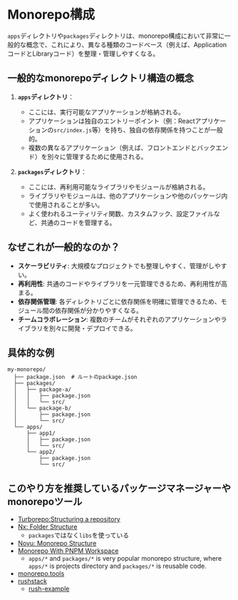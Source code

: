# Monorepo構成

`apps`ディレクトリや`packages`ディレクトリは、monorepo構成において非常に一般的な概念で、これにより、異なる種類のコードベース（例えば、ApplicationコードとLibraryコード）を整理・管理しやすくなる。

## 一般的なmonorepoディレクトリ構造の概念

1. **`apps`ディレクトリ**：
   - ここには、実行可能なアプリケーションが格納される。
   - アプリケーションは独自のエントリーポイント（例：Reactアプリケーションの`src/index.js`等）を持ち、独自の依存関係を持つことが一般的。
   - 複数の異なるアプリケーション（例えば、フロントエンドとバックエンド）を別々に管理するために使用される。

2. **`packages`ディレクトリ**：
   - ここには、再利用可能なライブラリやモジュールが格納される。
   - ライブラリやモジュールは、他のアプリケーションや他のパッケージ内で使用されることが多い。
   - よく使われるユーティリティ関数、カスタムフック、設定ファイルなど、共通のコードを管理する。

## なぜこれが一般的なのか？

- **スケーラビリティ**: 大規模なプロジェクトでも整理しやすく、管理がしやすい。
- **再利用性**: 共通のコードやライブラリを一元管理できるため、再利用性が高まる。
- **依存関係管理**: 各ディレクトリごとに依存関係を明確に管理できるため、モジュール間の依存関係が分かりやすくなる。
- **チームコラボレーション**: 複数のチームがそれぞれのアプリケーションやライブラリを別々に開発・デプロイできる。

## 具体的な例

```
my-monorepo/
  ├── package.json  # ルートのpackage.json
  ├── packages/
  │   ├── package-a/
  │   │   ├── package.json
  │   │   └── src/
  │   └── package-b/
  │       ├── package.json
  │       └── src/
  └── apps/
      ├── app1/
      │   ├── package.json
      │   └── src/
      └── app2/
          ├── package.json
          └── src/
```

## このやり方を推奨しているパッケージマネージャーやmonorepoツール

- [Turborepo:Structuring a repository](https://turbo.build/repo/docs/crafting-your-repository/structuring-a-repository)
- [Nx: Folder Structure](https://nx.dev/concepts/decisions/folder-structure)
  - `packages`ではなく`libs`を使っている
- [Novu: Monorepo Structure](https://docs.novu.co/community/monorepo-structure)
- [Monorepo With PNPM Workspace](https://anasrar.github.io/blog/monorepo-with-pnpm-workspace/)
  - `apps/*` and `packages/*` is very popular monorepo structure, where `apps/*` is projects directory and `packages/*` is reusable code.
- [monorepo.tools](https://monorepo.tools/)
- [rushstack](https://github.com/microsoft/rushstack)
  - [rush-example](https://github.com/microsoft/rush-example)
